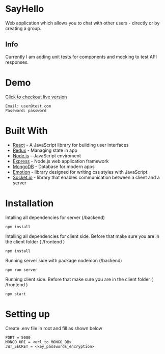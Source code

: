 # SayHello
Web application which allows you to chat with other users - directly or by
creating a group.

## Info

Currently I am adding unit tests for components and mocking to test API responses.

# Demo
[Click to checkout live version](https://say-hello-coo0.onrender.com/)
```
Email: user@test.com
Password: password
```


# Built With
* [React](https://reactjs.org/) - A JavaScript library for building user interfaces
* [Redux](https://redux.js.org/) - Managing state in app
* [Node.js](nodejs.org) - JavaScript enviroment
* [Express](https://expressjs.com/) - Node.js web application framework
* [MongoDB](https://www.mongodb.com/) - Database for modern apps
* [Emotion](https://emotion.sh/docs/introduction) - library designed for writing css styles with JavaScript
* [Socket.io](https://emotion.sh/docs/introduction) - library that enables communication between a client and a server

# Installation
Intalling all dependencies for server (/backend)

```
npm install
```

Intalling all dependencies for client side. Before that make sure you are in the client folder ( /frontend )

```
npm install
```

Running server side with package nodemon (/backend)

```
npm run server 
```

Running client side. Before that make sure you are in the client folder ( /frontend )

```
npm start 
```

# Setting up

Create .env file in root and fill as shown below

```
PORT = 5000
MONGO_URI = <url_to_MONGO_DB>
JWT_SECRET = <key_passwords_encryption>
```
